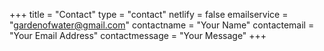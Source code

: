 +++
title = "Contact"
type = "contact"
netlify = false
emailservice = "gardenofwater@gmail.com"
contactname = "Your Name"
contactemail = "Your Email Address"
contactmessage = "Your Message"
+++

